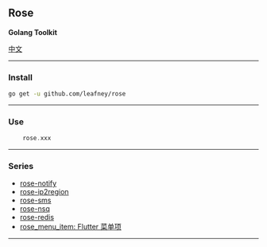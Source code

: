 ## Rose

**Golang Toolkit**

[中文](README_cn.md)

----

### Install

```sh
go get -u github.com/leafney/rose
```

----

### Use

```go
    rose.xxx
```

----

### Series

- [rose-notify](https://github.com/leafney/rose-notify)
- [rose-ip2region](https://github.com/leafney/rose-ip2region) 
- [rose-sms](https://github.com/leafney/rose-sms) 
- [rose-nsq](https://github.com/leafney/rose-nsq)
- [rose-redis](https://github.com/leafney/rose-redis)
- [rose_menu_item: Flutter 菜单项](https://github.com/leafney/rose_menu_item) 

----
